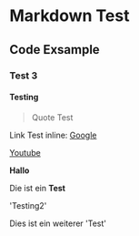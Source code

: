 # Markdown Test

## Code Exsample

### Test 3

#### Testing

> Quote Test



Link Test inline: [Google](https://www.google.com)

[Youtube](https://www.youtube.com)

**Hallo**

Die ist ein **Test**

'Testing2'

Dies ist ein weiterer 'Test'
